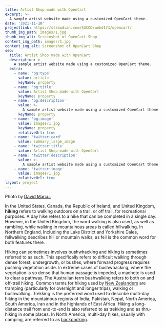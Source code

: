 ```yaml
---
title: Artist Shop made with OpenCart
excerpt: >-
  A sample artist website made using a customized OpenCart theme.
date: '2021-11-10'
projectlink: https://strandian.com/SDCCD/webd173/opencart/
thumb_img_path: images/1.jpg
thumb_img_alt: Screenshot of OpenCart Shop
content_img_path: images/1.jpg
content_img_alt: Screenshot of OpenCart Shop
seo:
  title: Artist Shop made with OpenCart
  description: >-
    A sample artist website made using a customized OpenCart theme.
  extra:
    - name: 'og:type'
      value: article
      keyName: property
    - name: 'og:title'
      value: Artist Shop made with OpenCart
      keyName: property
    - name: 'og:description'
      value: >-
        A sample artist website made using a customized OpenCart theme.
      keyName: property
    - name: 'og:image'
      value: images/1.jpg
      keyName: property
      relativeUrl: true
    - name: 'twitter:card'
      value: summary_large_image
    - name: 'twitter:title'
      value: Artist Shop made with OpenCart
    - name: 'twitter:description'
      value: >-
        A sample artist website made using a customized OpenCart theme.
    - name: 'twitter:image'
      value: images/1.jpg
      relativeUrl: true
layout: project
---
```


Photo by [David Marcu.](https://unsplash.com/photos/wcHCzgo0_mQ)

In the United States, Canada, the Republic of Ireland, and United Kingdom, **hiking** refers to walking outdoors on a trail, or off trail, for recreational purposes. A day hike refers to a hike that can be completed in a single day. However, in the United Kingdom, the word walking is also used, as well as rambling, while walking in mountainous areas is called hillwalking. In Northern England, Including the Lake District and Yorkshire Dales, fellwalking describes hill or mountain walks, as fell is the common word for both features there.

Hiking can sometimes involves bushwhacking and hiking is sometimes referred to as such. This specifically refers to difficult walking through dense forest, undergrowth, or bushes, where forward progress requires pushing vegetation aside. In extreme cases of bushwhacking, where the vegetation is so dense that human passage is impeded, a machete is used to clear a pathway. The Australian term bushwalking refers to both on and off-trail hiking. Common terms for hiking used by [New Zealanders](https://en.wikipedia.org/wiki/New_Zealand) are tramping (particularly for overnight and longer trips), walking or bushwalking. Trekking is the preferred word used to describe multi-day hiking in the mountainous regions of India, Pakistan, Nepal, North America, South America, Iran and in the highlands of East Africa. Hiking a long-distance trail from end-to-end is also referred to as trekking and as thru-hiking in some places. In North America, multi-day hikes, usually with camping, are referred to as [backpacking](https://en.wikipedia.org/wiki/Backpacking_(wilderness)).
